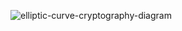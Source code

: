 ![elliptic-curve-cryptography-diagram](https://github.com/user-attachments/assets/0dce2d95-70a9-475d-bad9-a147f969e0d9)
